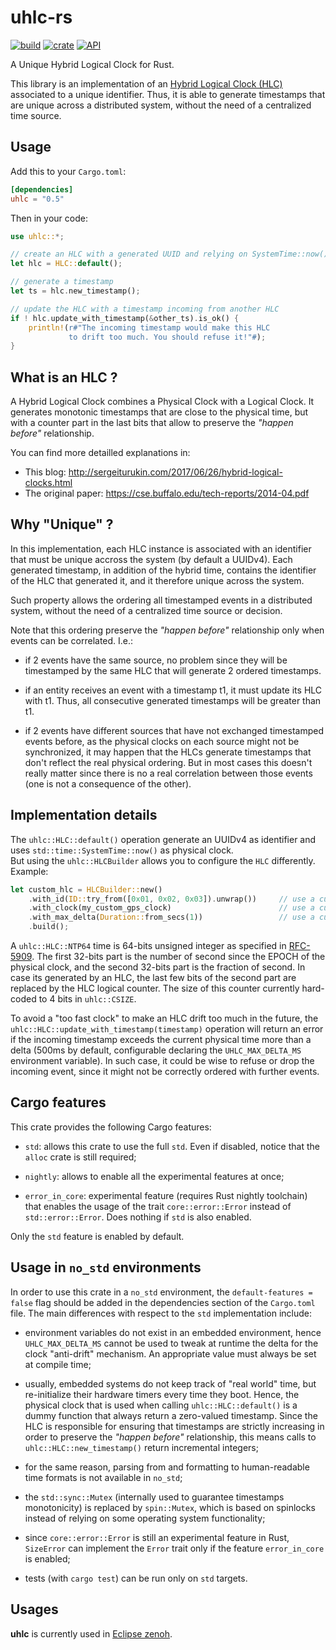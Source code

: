 # uhlc-rs

[![build](https://github.com/atolab/uhlc-rs/workflows/build/badge.svg)](https://github.com/atolab/uhlc-rs/actions?query=workflow%3Abuild)
[![crate](https://img.shields.io/crates/v/uhlc.svg)](https://crates.io/crates/uhlc)
[![API](https://img.shields.io/badge/api-latest-green.svg)](https://atolab.github.io/uhlc-rs)

A Unique Hybrid Logical Clock for Rust.

This library is an implementation of an [Hybrid Logical Clock (HLC)](https://cse.buffalo.edu/tech-reports/2014-04.pdf) associated to a unique identifier. Thus, it is able to generate timestamps that are unique across a distributed system, without the need of a centralized time source.

## Usage
Add this to your `Cargo.toml`:

```toml
[dependencies]
uhlc = "0.5"
```

Then in your code:
```rust
use uhlc::*;

// create an HLC with a generated UUID and relying on SystemTime::now()
let hlc = HLC::default();

// generate a timestamp
let ts = hlc.new_timestamp();

// update the HLC with a timestamp incoming from another HLC
if ! hlc.update_with_timestamp(&other_ts).is_ok() {
    println!(r#"The incoming timestamp would make this HLC
             to drift too much. You should refuse it!"#);
}
```

## What is an HLC ?
A Hybrid Logical Clock combines a Physical Clock with a Logical Clock.
It generates monotonic timestamps that are close to the physical time, but with a
counter part in the last bits that allow to preserve the _"happen before"_ relationship.

You can find more detailled explanations in:
 - This blog: http://sergeiturukin.com/2017/06/26/hybrid-logical-clocks.html
 - The original paper: https://cse.buffalo.edu/tech-reports/2014-04.pdf

## Why "Unique" ?
In this implementation, each HLC instance is associated with an identifier that must be
unique accross the system (by default a UUIDv4). Each generated timestamp, in addition
of the hybrid time, contains the identifier of the HLC that generated it, and it
therefore unique across the system.

Such property allows the ordering all timestamped events in a distributed system, without
the need of a centralized time source or decision.

Note that this ordering preserve the _"happen before"_ relationship only when events can
be correlated. I.e.:

 * if 2 events have the same source, no problem since they will be timestamped by the
   same HLC that will generate 2 ordered timestamps.

 * if an entity receives an event with a timestamp t1, it must update its HLC with t1.
   Thus, all consecutive generated timestamps will be greater than t1.

 * if 2 events have different sources that have not exchanged timestamped events before,
   as the physical clocks on each source might not be synchronized, it may happen that
   the HLCs generate timestamps that don't reflect the real physical ordering.
   But in most cases this doesn't really matter since there is no a real correlation
   between those events (one is not a consequence of the other).

## Implementation details
The `uhlc::HLC::default()` operation generate an UUIDv4 as identifier and uses
`std::time::SystemTime::now()` as physical clock.  
But using the `uhlc::HLCBuilder` allows you to configure the `HLC` differently. Example:  
```Rust
let custom_hlc = HLCBuilder::new()
    .with_id(ID::try_from([0x01, 0x02, 0x03]).unwrap())     // use a custom identifier
    .with_clock(my_custom_gps_clock)                        // use a custom physical clock (e.g. using GPS as time source)
    .with_max_delta(Duration::from_secs(1))                 // use a custom maximum delta (see explanations below)
    .build();

```

A `uhlc::HLC::NTP64` time is 64-bits unsigned integer as specified in
[RFC-5909](https://tools.ietf.org/html/rfc5905#section-6).
The first 32-bits part is the number of second since the EPOCH of the physical clock,
and the second 32-bits part is the fraction of second.
In case its generated by an HLC, the last few bits of the second part are replaced
by the HLC logical counter. The size of this counter currently hard-coded to 4 bits
in `uhlc::CSIZE`.

To avoid a "too fast clock" to make an HLC drift too much in the future, the
`uhlc::HLC::update_with_timestamp(timestamp)` operation will return an error if the
incoming timestamp exceeds the current physical time more than a delta
(500ms by default, configurable declaring the `UHLC_MAX_DELTA_MS` environment variable).
In such case, it could be wise to refuse or drop the incoming event,
since it might not be correctly ordered with further events.

## Cargo features
This crate provides the following Cargo features:

 * `std`: allows this crate to use the full `std`. Even if disabled, notice that the
   `alloc` crate is still required;

 * `nightly`: allows to enable all the experimental features at once;

 * `error_in_core`: experimental feature (requires Rust nightly toolchain) that enables
   the usage of the trait `core::error::Error` instead of `std::error::Error`. Does nothing
   if `std` is also enabled.

Only the `std` feature is enabled by default.

## Usage in `no_std` environments
In order to use this crate in a `no_std` environment, the `default-features = false` flag
should be added in the dependencies section of the `Cargo.toml` file. The main differences
with respect to the `std` implementation include:

 * environment variables do not exist in an embedded environment, hence `UHLC_MAX_DELTA_MS`
   cannot be used to tweak at runtime the delta for the clock "anti-drift" mechanism. An
   appropriate value must always be set at compile time;

 * usually, embedded systems do not keep track of "real world" time, but re-initialize their
   hardware timers every time they boot. Hence, the physical clock that is used when calling
   `uhlc::HLC::default()` is a dummy function that always return a zero-valued timestamp.
   Since the HLC is responsible for ensuring that timestamps are strictly increasing in order
   to preserve the _"happen before"_ relationship, this means calls to
   `uhlc::HLC::new_timestamp()` return incremental integers;

 * for the same reason, parsing from and formatting to human-readable time formats is not
   available in `no_std`;

 * the `std::sync::Mutex` (internally used to guarantee timestamps monotonicity) is replaced
   by `spin::Mutex`, which is based on spinlocks instead of relying on some operating system
   functionality;

 * since `core::error::Error` is still an experimental feature in Rust, `SizeError`
   can implement the `Error` trait only if the feature `error_in_core` is enabled;

 * tests (with `cargo test`) can be run only on `std` targets.

## Usages
**uhlc** is currently used in [Eclipse zenoh](https://github.com/eclipse-zenoh/zenoh).
